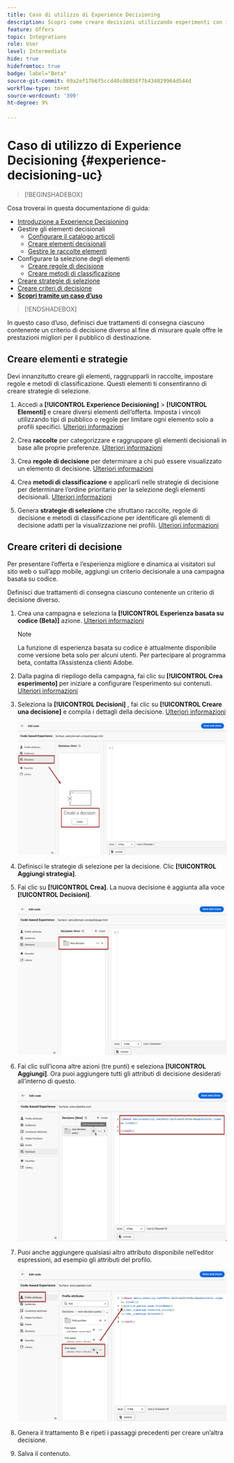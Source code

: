 ```yaml
---
title: Caso di utilizzo di Experience Decisioning
description: Scopri come creare decisioni utilizzando esperimenti con il canale basato su codice
feature: Offers
topic: Integrations
role: User
level: Intermediate
hide: true
hidefromtoc: true
badge: label="Beta"
source-git-commit: 69a2ef17b6f5ccd40c08858f7b434029964d544d
workflow-type: tm+mt
source-wordcount: '399'
ht-degree: 9%

---
```


# Caso di utilizzo di Experience Decisioning {#experience-decisioning-uc}

>[!BEGINSHADEBOX]

Cosa troverai in questa documentazione di guida:

* [Introduzione a Experience Decisioning](gs-experience-decisioning.md)
* Gestire gli elementi decisionali
   * [Configurare il catalogo articoli](catalogs.md)
   * [Creare elementi decisionali](items.md)
   * [Gestire le raccolte elementi](collections.md)
* Configurare la selezione degli elementi
   * [Creare regole di decisione](rules.md)
   * [Creare metodi di classificazione](ranking.md)
* [Creare strategie di selezione](selection-strategies.md)
* [Creare criteri di decisione](create-decision.md)
* **[Scopri tramite un caso d’uso](experience-decisioning-uc.md)**

>[!ENDSHADEBOX]

In questo caso d’uso, definisci due trattamenti di consegna ciascuno contenente un criterio di decisione diverso al fine di misurare quale offre le prestazioni migliori per il pubblico di destinazione.

## Creare elementi e strategie

Devi innanzitutto creare gli elementi, raggrupparli in raccolte, impostare regole e metodi di classificazione. Questi elementi ti consentiranno di creare strategie di selezione.

1. Accedi a **[!UICONTROL Experience Decisioning]** > **[!UICONTROL Elementi]** e creare diversi elementi dell’offerta. Imposta i vincoli utilizzando tipi di pubblico o regole per limitare ogni elemento solo a profili specifici. [Ulteriori informazioni](items.md)

   <!--
   1. From the items list, click the **[!UICONTROL Edit schema]** button  and edit the custom attributes if needed. [Learn how to work with catalogs](catalogs.md)-->

1. Crea **raccolte** per categorizzare e raggruppare gli elementi decisionali in base alle proprie preferenze. [Ulteriori informazioni](collections.md)

1. Crea **regole di decisione** per determinare a chi può essere visualizzato un elemento di decisione. [Ulteriori informazioni](rules.md)

1. Crea **metodi di classificazione** e applicarli nelle strategie di decisione per determinare l’ordine prioritario per la selezione degli elementi decisionali. [Ulteriori informazioni](ranking.md)

1. Genera **strategie di selezione** che sfruttano raccolte, regole di decisione e metodi di classificazione per identificare gli elementi di decisione adatti per la visualizzazione nei profili. [Ulteriori informazioni](selection-strategies.md)

## Creare criteri di decisione

Per presentare l’offerta e l’esperienza migliore e dinamica ai visitatori sul sito web o sull’app mobile, aggiungi un criterio decisionale a una campagna basata su codice.

Definisci due trattamenti di consegna ciascuno contenente un criterio di decisione diverso.

1. Crea una campagna e seleziona la **[!UICONTROL Esperienza basata su codice (Beta)]** azione. [Ulteriori informazioni](../code-based/create-code-based.md)

   >[!NOTE]
   >
   >La funzione di esperienza basata su codice è attualmente disponibile come versione beta solo per alcuni utenti. Per partecipare al programma beta, contatta l’Assistenza clienti Adobe.

1. Dalla pagina di riepilogo della campagna, fai clic su **[!UICONTROL Crea esperimento]** per iniziare a configurare l’esperimento sui contenuti. [Ulteriori informazioni](../campaigns/content-experiment.md)

1. Seleziona la **[!UICONTROL Decisioni]** , fai clic su **[!UICONTROL Creare una decisione]** e compila i dettagli della decisione. [Ulteriori informazioni](create-decision.md)

   ![](assets/decision-code-based-create.png)

1. Definisci le strategie di selezione per la decisione. Clic **[!UICONTROL Aggiungi strategia]**.

1. Fai clic su **[!UICONTROL Crea]**. La nuova decisione è aggiunta alla voce **[!UICONTROL Decisioni]**.

   ![](assets/decision-code-based-decision-added.png)

1. Fai clic sull’icona altre azioni (tre punti) e seleziona **[!UICONTROL Aggiungi]**. Ora puoi aggiungere tutti gli attributi di decisione desiderati all’interno di questo.

   ![](assets/decision-code-based-add-decision.png)

1. Puoi anche aggiungere qualsiasi altro attributo disponibile nell’editor espressioni, ad esempio gli attributi del profilo.

   ![](assets/decision-code-based-decision-profile-attribute.png)

1. Genera il trattamento B e ripeti i passaggi precedenti per creare un’altra decisione.

1. Salva il contenuto.


